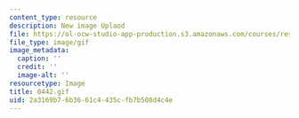 ```yaml
---
content_type: resource
description: New image Uplaod
file: https://ol-ocw-studio-app-production.s3.amazonaws.com/courses/res-21g-01-kana-spring-2010/2a3169b76b3661c4435cfb7b508d4c4e_0442.gif
file_type: image/gif
image_metadata:
  caption: ''
  credit: ''
  image-alt: ''
resourcetype: Image
title: 0442.gif
uid: 2a3169b7-6b36-61c4-435c-fb7b508d4c4e
---
```

